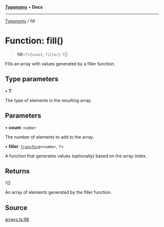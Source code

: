 [**Typonomy**](../README.md) • **Docs**

***

[Typonomy](../globals.md) / fill

# Function: fill()

> **fill**\<`T`\>(`count`, `filler`): `T`[]

Fills an array with values generated by a filler function.

## Type parameters

• **T**

The type of elements in the resulting array.

## Parameters

• **count**: `number`

The number of elements to add to the array.

• **filler**: [`Transform`](../type-aliases/Transform.md)\<`number`, `T`\>

A function that generates values (optionally) based on the array index.

## Returns

`T`[]

An array of elements generated by the filler function.

## Source

[arrays.ts:98](https://github.com/softcraft-development/typonomy/blob/f77f6002b19dd65199e89540af6d271db08bf123/src/arrays.ts#L98)
